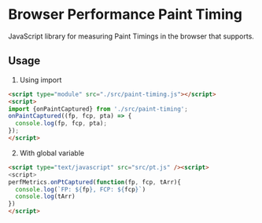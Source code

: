 # Browser Performance Paint Timing
JavaScript library for measuring Paint Timings in the browser that supports.

## Usage 

1. Using import

```html
<script type="module" src="./src/paint-timing.js"></script>
<script>
import {onPaintCaptured} from './src/paint-timing';
onPaintCaptured((fp, fcp, pta) => {
  console.log(fp, fcp, pta);
});
</script>
```

2. With global variable

```html
<script type="text/javascript" src="src/pt.js" /><script>
<script>
perfMetrics.onPtCaptured(function(fp, fcp, tArr){
  console.log(`FP: ${fp}, FCP: ${fcp}`)
  console.log(tArr)
})
</script>
```
